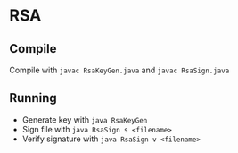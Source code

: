 # RSA

## Compile
Compile with ``javac RsaKeyGen.java`` and ``javac RsaSign.java``

## Running
* Generate key with ``java RsaKeyGen``
* Sign file with ``java RsaSign s <filename>``
* Verify signature with ``java RsaSign v <filename>``